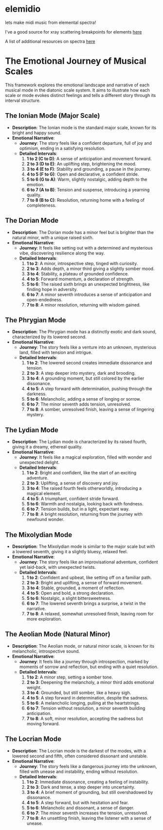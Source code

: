 # elemidio
lets make midi music from elemental spectra!

I've a good source for xray scattering breakpoints for elements [here](http://skuld.bmsc.washington.edu/scatter/AS_periodic.html)

A list of additional resources on spectra [here](https://guides.lib.utexas.edu/chemistry/spectra)


# The Emotional Journey of Musical Scales

This framework explores the emotional landscape and narrative of each musical mode in the diatonic scale system. It aims to illustrate how each scale or mode evokes distinct feelings and tells a different story through its interval structure.

## The Ionian Mode (Major Scale)

- **Description**: The Ionian mode is the standard major scale, known for its bright and happy sound.
- **Emotional Narrative**:
  - **Journey**: The story feels like a confident departure, full of joy and optimism, ending in a satisfying resolution.
  - **Detailed Intervals**:
    1. **1 to 2 (C to D)**: A sense of anticipation and movement forward.
    2. **2 to 3 (D to E)**: An uplifting step, brightening the mood.
    3. **3 to 4 (E to F)**: Stability and grounding, a pause in the journey.
    4. **4 to 5 (F to G)**: Open and declarative, a confident stride.
    5. **5 to 6 (G to A)**: Warm, slightly nostalgic, adding depth to the emotion.
    6. **6 to 7 (A to B)**: Tension and suspense, introducing a yearning quality.
    7. **7 to 8 (B to C)**: Resolution, returning home with a feeling of completeness.

## The Dorian Mode

- **Description**: The Dorian mode has a minor feel but is brighter than the natural minor, with a unique raised sixth.
- **Emotional Narrative**:
  - **Journey**: It feels like setting out with a determined and mysterious vibe, discovering resilience along the way.
  - **Detailed Intervals**:
    1. **1 to 2**: A minor, introspective step, tinged with curiosity.
    2. **2 to 3**: Adds depth, a minor third giving a slightly somber mood.
    3. **3 to 4**: Stability, a plateau of grounded confidence.
    4. **4 to 5**: Forward momentum, a declaration of strength.
    5. **5 to 6**: The raised sixth brings an unexpected brightness, like finding hope in adversity.
    6. **6 to 7**: A minor seventh introduces a sense of anticipation and open-endedness.
    7. **7 to 8**: A minor resolution, returning with wisdom gained.

## The Phrygian Mode

- **Description**: The Phrygian mode has a distinctly exotic and dark sound, characterized by its lowered second.
- **Emotional Narrative**:
  - **Journey**: The story feels like a venture into an unknown, mysterious land, filled with tension and intrigue.
  - **Detailed Intervals**:
    1. **1 to 2**: The lowered second creates immediate dissonance and tension.
    2. **2 to 3**: A step deeper into mystery, dark and brooding.
    3. **3 to 4**: A grounding moment, but still colored by the earlier dissonance.
    4. **4 to 5**: A step forward with determination, pushing through the darkness.
    5. **5 to 6**: Melancholic, adding a sense of longing or sorrow.
    6. **6 to 7**: The minor seventh adds tension, unresolved.
    7. **7 to 8**: A somber, unresolved finish, leaving a sense of lingering mystery.

## The Lydian Mode

- **Description**: The Lydian mode is characterized by its raised fourth, giving it a dreamy, ethereal quality.
- **Emotional Narrative**:
  - **Journey**: It feels like a magical exploration, filled with wonder and unexpected delight.
  - **Detailed Intervals**:
    1. **1 to 2**: Bright and confident, like the start of an exciting adventure.
    2. **2 to 3**: Uplifting, a sense of discovery and joy.
    3. **3 to 4**: The raised fourth feels otherworldly, introducing a magical element.
    4. **4 to 5**: A triumphant, confident stride forward.
    5. **5 to 6**: Warmth and nostalgia, looking back with fondness.
    6. **6 to 7**: Tension builds, but in a light, expectant way.
    7. **7 to 8**: A bright resolution, returning from the journey with newfound wonder.

## The Mixolydian Mode

- **Description**: The Mixolydian mode is similar to the major scale but with a lowered seventh, giving it a slightly bluesy, relaxed feel.
- **Emotional Narrative**:
  - **Journey**: The story feels like an improvisational adventure, confident yet laid-back, with unexpected twists.
  - **Detailed Intervals**:
    1. **1 to 2**: Confident and upbeat, like setting off on a familiar path.
    2. **2 to 3**: Bright and uplifting, a sense of forward movement.
    3. **3 to 4**: Stable, grounded, a moment of reflection.
    4. **4 to 5**: Open and bold, a strong declaration.
    5. **5 to 6**: Nostalgic, a slight bittersweetness.
    6. **6 to 7**: The lowered seventh brings a surprise, a twist in the narrative.
    7. **7 to 8**: A relaxed, somewhat unresolved finish, leaving room for more exploration.

## The Aeolian Mode (Natural Minor)

- **Description**: The Aeolian mode, or natural minor scale, is known for its melancholic, introspective sound.
- **Emotional Narrative**:
  - **Journey**: It feels like a journey through introspection, marked by moments of sorrow and reflection, but ending with a quiet resolution.
  - **Detailed Intervals**:
    1. **1 to 2**: A minor step, setting a somber tone.
    2. **2 to 3**: Deepening the melancholy, a minor third adds emotional weight.
    3. **3 to 4**: Grounded, but still somber, like a heavy sigh.
    4. **4 to 5**: A step forward in determination, despite the sadness.
    5. **5 to 6**: A melancholic longing, pulling at the heartstrings.
    6. **6 to 7**: Tension without resolution, a minor seventh building anticipation.
    7. **7 to 8**: A soft, minor resolution, accepting the sadness but moving forward.

## The Locrian Mode

- **Description**: The Locrian mode is the darkest of the modes, with a lowered second and fifth, often considered dissonant and unstable.
- **Emotional Narrative**:
  - **Journey**: The story feels like a dangerous journey into the unknown, filled with unease and instability, ending without resolution.
  - **Detailed Intervals**:
    1. **1 to 2**: Immediate dissonance, creating a feeling of instability.
    2. **2 to 3**: Dark and tense, a step deeper into uncertainty.
    3. **3 to 4**: A brief moment of grounding, but still overshadowed by dissonance.
    4. **4 to 5**: A step forward, but with hesitation and fear.
    5. **5 to 6**: Melancholic and dissonant, a sense of danger.
    6. **6 to 7**: The minor seventh increases the tension, unresolved.
    7. **7 to 8**: An unsettling finish, leaving the listener with a sense of unease.